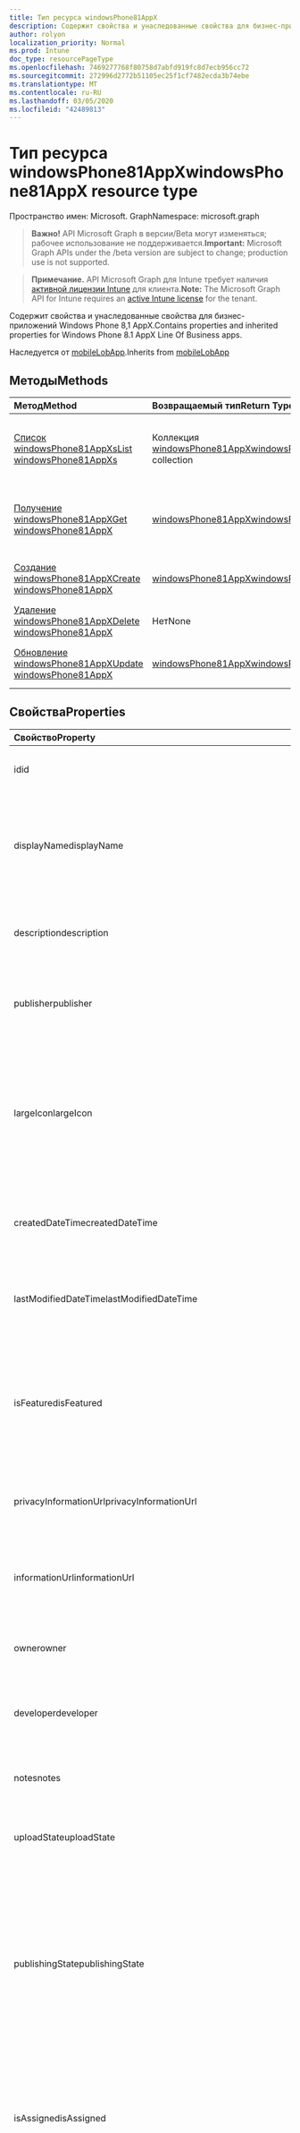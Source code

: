 ```yaml
---
title: Тип ресурса windowsPhone81AppX
description: Содержит свойства и унаследованные свойства для бизнес-приложений Windows Phone 8,1 AppX.
author: rolyon
localization_priority: Normal
ms.prod: Intune
doc_type: resourcePageType
ms.openlocfilehash: 7469277768f80758d7abfd919fc8d7ecb956cc72
ms.sourcegitcommit: 272996d2772b51105ec25f1cf7482ecda3b74ebe
ms.translationtype: MT
ms.contentlocale: ru-RU
ms.lasthandoff: 03/05/2020
ms.locfileid: "42489813"
---
```

# <a name="windowsphone81appx-resource-type"></a><span data-ttu-id="f8c0f-103">Тип ресурса windowsPhone81AppX</span><span class="sxs-lookup"><span data-stu-id="f8c0f-103">windowsPhone81AppX resource type</span></span>

<span data-ttu-id="f8c0f-104">Пространство имен: Microsoft. Graph</span><span class="sxs-lookup"><span data-stu-id="f8c0f-104">Namespace: microsoft.graph</span></span>

> <span data-ttu-id="f8c0f-105">**Важно!** API Microsoft Graph в версии/Beta могут изменяться; рабочее использование не поддерживается.</span><span class="sxs-lookup"><span data-stu-id="f8c0f-105">**Important:** Microsoft Graph APIs under the /beta version are subject to change; production use is not supported.</span></span>

> <span data-ttu-id="f8c0f-106">**Примечание.** API Microsoft Graph для Intune требует наличия [активной лицензии Intune](https://go.microsoft.com/fwlink/?linkid=839381) для клиента.</span><span class="sxs-lookup"><span data-stu-id="f8c0f-106">**Note:** The Microsoft Graph API for Intune requires an [active Intune license](https://go.microsoft.com/fwlink/?linkid=839381) for the tenant.</span></span>

<span data-ttu-id="f8c0f-107">Содержит свойства и унаследованные свойства для бизнес-приложений Windows Phone 8,1 AppX.</span><span class="sxs-lookup"><span data-stu-id="f8c0f-107">Contains properties and inherited properties for Windows Phone 8.1 AppX Line Of Business apps.</span></span>


<span data-ttu-id="f8c0f-108">Наследуется от [mobileLobApp](../resources/intune-apps-mobilelobapp.md).</span><span class="sxs-lookup"><span data-stu-id="f8c0f-108">Inherits from [mobileLobApp](../resources/intune-apps-mobilelobapp.md)</span></span>

## <a name="methods"></a><span data-ttu-id="f8c0f-109">Методы</span><span class="sxs-lookup"><span data-stu-id="f8c0f-109">Methods</span></span>
|<span data-ttu-id="f8c0f-110">Метод</span><span class="sxs-lookup"><span data-stu-id="f8c0f-110">Method</span></span>|<span data-ttu-id="f8c0f-111">Возвращаемый тип</span><span class="sxs-lookup"><span data-stu-id="f8c0f-111">Return Type</span></span>|<span data-ttu-id="f8c0f-112">Описание</span><span class="sxs-lookup"><span data-stu-id="f8c0f-112">Description</span></span>|
|:---|:---|:---|
|[<span data-ttu-id="f8c0f-113">Список windowsPhone81AppXs</span><span class="sxs-lookup"><span data-stu-id="f8c0f-113">List windowsPhone81AppXs</span></span>](../api/intune-apps-windowsphone81appx-list.md)|<span data-ttu-id="f8c0f-114">Коллекция [windowsPhone81AppX](../resources/intune-apps-windowsphone81appx.md)</span><span class="sxs-lookup"><span data-stu-id="f8c0f-114">[windowsPhone81AppX](../resources/intune-apps-windowsphone81appx.md) collection</span></span>|<span data-ttu-id="f8c0f-115">Список свойств и связей объектов [windowsPhone81AppX](../resources/intune-apps-windowsphone81appx.md) .</span><span class="sxs-lookup"><span data-stu-id="f8c0f-115">List properties and relationships of the [windowsPhone81AppX](../resources/intune-apps-windowsphone81appx.md) objects.</span></span>|
|[<span data-ttu-id="f8c0f-116">Получение windowsPhone81AppX</span><span class="sxs-lookup"><span data-stu-id="f8c0f-116">Get windowsPhone81AppX</span></span>](../api/intune-apps-windowsphone81appx-get.md)|[<span data-ttu-id="f8c0f-117">windowsPhone81AppX</span><span class="sxs-lookup"><span data-stu-id="f8c0f-117">windowsPhone81AppX</span></span>](../resources/intune-apps-windowsphone81appx.md)|<span data-ttu-id="f8c0f-118">Чтение свойств и связей объекта [windowsPhone81AppX](../resources/intune-apps-windowsphone81appx.md) .</span><span class="sxs-lookup"><span data-stu-id="f8c0f-118">Read properties and relationships of the [windowsPhone81AppX](../resources/intune-apps-windowsphone81appx.md) object.</span></span>|
|[<span data-ttu-id="f8c0f-119">Создание windowsPhone81AppX</span><span class="sxs-lookup"><span data-stu-id="f8c0f-119">Create windowsPhone81AppX</span></span>](../api/intune-apps-windowsphone81appx-create.md)|[<span data-ttu-id="f8c0f-120">windowsPhone81AppX</span><span class="sxs-lookup"><span data-stu-id="f8c0f-120">windowsPhone81AppX</span></span>](../resources/intune-apps-windowsphone81appx.md)|<span data-ttu-id="f8c0f-121">Создание нового объекта [windowsPhone81AppX](../resources/intune-apps-windowsphone81appx.md) .</span><span class="sxs-lookup"><span data-stu-id="f8c0f-121">Create a new [windowsPhone81AppX](../resources/intune-apps-windowsphone81appx.md) object.</span></span>|
|[<span data-ttu-id="f8c0f-122">Удаление windowsPhone81AppX</span><span class="sxs-lookup"><span data-stu-id="f8c0f-122">Delete windowsPhone81AppX</span></span>](../api/intune-apps-windowsphone81appx-delete.md)|<span data-ttu-id="f8c0f-123">Нет</span><span class="sxs-lookup"><span data-stu-id="f8c0f-123">None</span></span>|<span data-ttu-id="f8c0f-124">Удаляет объект [windowsPhone81AppX](../resources/intune-apps-windowsphone81appx.md).</span><span class="sxs-lookup"><span data-stu-id="f8c0f-124">Deletes a [windowsPhone81AppX](../resources/intune-apps-windowsphone81appx.md).</span></span>|
|[<span data-ttu-id="f8c0f-125">Обновление windowsPhone81AppX</span><span class="sxs-lookup"><span data-stu-id="f8c0f-125">Update windowsPhone81AppX</span></span>](../api/intune-apps-windowsphone81appx-update.md)|[<span data-ttu-id="f8c0f-126">windowsPhone81AppX</span><span class="sxs-lookup"><span data-stu-id="f8c0f-126">windowsPhone81AppX</span></span>](../resources/intune-apps-windowsphone81appx.md)|<span data-ttu-id="f8c0f-127">Обновление свойств объекта [windowsPhone81AppX](../resources/intune-apps-windowsphone81appx.md) .</span><span class="sxs-lookup"><span data-stu-id="f8c0f-127">Update the properties of a [windowsPhone81AppX](../resources/intune-apps-windowsphone81appx.md) object.</span></span>|

## <a name="properties"></a><span data-ttu-id="f8c0f-128">Свойства</span><span class="sxs-lookup"><span data-stu-id="f8c0f-128">Properties</span></span>
|<span data-ttu-id="f8c0f-129">Свойство</span><span class="sxs-lookup"><span data-stu-id="f8c0f-129">Property</span></span>|<span data-ttu-id="f8c0f-130">Тип</span><span class="sxs-lookup"><span data-stu-id="f8c0f-130">Type</span></span>|<span data-ttu-id="f8c0f-131">Описание</span><span class="sxs-lookup"><span data-stu-id="f8c0f-131">Description</span></span>|
|:---|:---|:---|
|<span data-ttu-id="f8c0f-132">id</span><span class="sxs-lookup"><span data-stu-id="f8c0f-132">id</span></span>|<span data-ttu-id="f8c0f-133">Строка</span><span class="sxs-lookup"><span data-stu-id="f8c0f-133">String</span></span>|<span data-ttu-id="f8c0f-134">Ключ объекта.</span><span class="sxs-lookup"><span data-stu-id="f8c0f-134">Key of the entity.</span></span> <span data-ttu-id="f8c0f-135">Наследуется от [mobileApp](../resources/intune-shared-mobileapp.md).</span><span class="sxs-lookup"><span data-stu-id="f8c0f-135">Inherited from [mobileApp](../resources/intune-shared-mobileapp.md)</span></span>|
|<span data-ttu-id="f8c0f-136">displayName</span><span class="sxs-lookup"><span data-stu-id="f8c0f-136">displayName</span></span>|<span data-ttu-id="f8c0f-137">Строка</span><span class="sxs-lookup"><span data-stu-id="f8c0f-137">String</span></span>|<span data-ttu-id="f8c0f-138">Название приложения, которое предоставил или импортировал администратор.</span><span class="sxs-lookup"><span data-stu-id="f8c0f-138">The admin provided or imported title of the app.</span></span> <span data-ttu-id="f8c0f-139">Наследуется от [mobileApp](../resources/intune-shared-mobileapp.md).</span><span class="sxs-lookup"><span data-stu-id="f8c0f-139">Inherited from [mobileApp](../resources/intune-shared-mobileapp.md)</span></span>|
|<span data-ttu-id="f8c0f-140">description</span><span class="sxs-lookup"><span data-stu-id="f8c0f-140">description</span></span>|<span data-ttu-id="f8c0f-141">Строка</span><span class="sxs-lookup"><span data-stu-id="f8c0f-141">String</span></span>|<span data-ttu-id="f8c0f-142">Описание приложения.</span><span class="sxs-lookup"><span data-stu-id="f8c0f-142">The description of the app.</span></span> <span data-ttu-id="f8c0f-143">Наследуется от [mobileApp](../resources/intune-shared-mobileapp.md).</span><span class="sxs-lookup"><span data-stu-id="f8c0f-143">Inherited from [mobileApp](../resources/intune-shared-mobileapp.md)</span></span>|
|<span data-ttu-id="f8c0f-144">publisher</span><span class="sxs-lookup"><span data-stu-id="f8c0f-144">publisher</span></span>|<span data-ttu-id="f8c0f-145">String</span><span class="sxs-lookup"><span data-stu-id="f8c0f-145">String</span></span>|<span data-ttu-id="f8c0f-146">Издатель приложения.</span><span class="sxs-lookup"><span data-stu-id="f8c0f-146">The publisher of the app.</span></span> <span data-ttu-id="f8c0f-147">Наследуется от [mobileApp](../resources/intune-shared-mobileapp.md).</span><span class="sxs-lookup"><span data-stu-id="f8c0f-147">Inherited from [mobileApp](../resources/intune-shared-mobileapp.md)</span></span>|
|<span data-ttu-id="f8c0f-148">largeIcon</span><span class="sxs-lookup"><span data-stu-id="f8c0f-148">largeIcon</span></span>|[<span data-ttu-id="f8c0f-149">mimeContent</span><span class="sxs-lookup"><span data-stu-id="f8c0f-149">mimeContent</span></span>](../resources/intune-shared-mimecontent.md)|<span data-ttu-id="f8c0f-150">Представляет большой значок, который отображается в сведениях о приложении, используется для отправки значка.</span><span class="sxs-lookup"><span data-stu-id="f8c0f-150">The large icon, to be displayed in the app details and used for upload of the icon.</span></span> <span data-ttu-id="f8c0f-151">Наследуется от [mobileApp](../resources/intune-shared-mobileapp.md).</span><span class="sxs-lookup"><span data-stu-id="f8c0f-151">Inherited from [mobileApp](../resources/intune-shared-mobileapp.md)</span></span>|
|<span data-ttu-id="f8c0f-152">createdDateTime</span><span class="sxs-lookup"><span data-stu-id="f8c0f-152">createdDateTime</span></span>|<span data-ttu-id="f8c0f-153">DateTimeOffset</span><span class="sxs-lookup"><span data-stu-id="f8c0f-153">DateTimeOffset</span></span>|<span data-ttu-id="f8c0f-154">Дата и время создания приложения.</span><span class="sxs-lookup"><span data-stu-id="f8c0f-154">The date and time the app was created.</span></span> <span data-ttu-id="f8c0f-155">Наследуется от [mobileApp](../resources/intune-shared-mobileapp.md).</span><span class="sxs-lookup"><span data-stu-id="f8c0f-155">Inherited from [mobileApp](../resources/intune-shared-mobileapp.md)</span></span>|
|<span data-ttu-id="f8c0f-156">lastModifiedDateTime</span><span class="sxs-lookup"><span data-stu-id="f8c0f-156">lastModifiedDateTime</span></span>|<span data-ttu-id="f8c0f-157">DateTimeOffset</span><span class="sxs-lookup"><span data-stu-id="f8c0f-157">DateTimeOffset</span></span>|<span data-ttu-id="f8c0f-158">Дата и время последнего изменения приложения.</span><span class="sxs-lookup"><span data-stu-id="f8c0f-158">The date and time the app was last modified.</span></span> <span data-ttu-id="f8c0f-159">Наследуется от [mobileApp](../resources/intune-shared-mobileapp.md).</span><span class="sxs-lookup"><span data-stu-id="f8c0f-159">Inherited from [mobileApp](../resources/intune-shared-mobileapp.md)</span></span>|
|<span data-ttu-id="f8c0f-160">isFeatured</span><span class="sxs-lookup"><span data-stu-id="f8c0f-160">isFeatured</span></span>|<span data-ttu-id="f8c0f-161">Boolean</span><span class="sxs-lookup"><span data-stu-id="f8c0f-161">Boolean</span></span>|<span data-ttu-id="f8c0f-162">Значение, которое показывает, отмечено ли приложение как подобранное администратором. Наследуется от объекта [mobileApp](../resources/intune-shared-mobileapp.md).</span><span class="sxs-lookup"><span data-stu-id="f8c0f-162">The value indicating whether the app is marked as featured by the admin. Inherited from [mobileApp](../resources/intune-shared-mobileapp.md)</span></span>|
|<span data-ttu-id="f8c0f-163">privacyInformationUrl</span><span class="sxs-lookup"><span data-stu-id="f8c0f-163">privacyInformationUrl</span></span>|<span data-ttu-id="f8c0f-164">String</span><span class="sxs-lookup"><span data-stu-id="f8c0f-164">String</span></span>|<span data-ttu-id="f8c0f-165">URL-адрес заявления о конфиденциальности.</span><span class="sxs-lookup"><span data-stu-id="f8c0f-165">The privacy statement Url.</span></span> <span data-ttu-id="f8c0f-166">Наследуется от [mobileApp](../resources/intune-shared-mobileapp.md).</span><span class="sxs-lookup"><span data-stu-id="f8c0f-166">Inherited from [mobileApp](../resources/intune-shared-mobileapp.md)</span></span>|
|<span data-ttu-id="f8c0f-167">informationUrl</span><span class="sxs-lookup"><span data-stu-id="f8c0f-167">informationUrl</span></span>|<span data-ttu-id="f8c0f-168">String</span><span class="sxs-lookup"><span data-stu-id="f8c0f-168">String</span></span>|<span data-ttu-id="f8c0f-169">URL-адрес страницы с дополнительными сведениями.</span><span class="sxs-lookup"><span data-stu-id="f8c0f-169">The more information Url.</span></span> <span data-ttu-id="f8c0f-170">Наследуется от [mobileApp](../resources/intune-shared-mobileapp.md).</span><span class="sxs-lookup"><span data-stu-id="f8c0f-170">Inherited from [mobileApp](../resources/intune-shared-mobileapp.md)</span></span>|
|<span data-ttu-id="f8c0f-171">owner</span><span class="sxs-lookup"><span data-stu-id="f8c0f-171">owner</span></span>|<span data-ttu-id="f8c0f-172">String</span><span class="sxs-lookup"><span data-stu-id="f8c0f-172">String</span></span>|<span data-ttu-id="f8c0f-173">Владелец приложения.</span><span class="sxs-lookup"><span data-stu-id="f8c0f-173">The owner of the app.</span></span> <span data-ttu-id="f8c0f-174">Наследуется от [mobileApp](../resources/intune-shared-mobileapp.md).</span><span class="sxs-lookup"><span data-stu-id="f8c0f-174">Inherited from [mobileApp](../resources/intune-shared-mobileapp.md)</span></span>|
|<span data-ttu-id="f8c0f-175">developer</span><span class="sxs-lookup"><span data-stu-id="f8c0f-175">developer</span></span>|<span data-ttu-id="f8c0f-176">String</span><span class="sxs-lookup"><span data-stu-id="f8c0f-176">String</span></span>|<span data-ttu-id="f8c0f-177">Разработчик приложения.</span><span class="sxs-lookup"><span data-stu-id="f8c0f-177">The developer of the app.</span></span> <span data-ttu-id="f8c0f-178">Наследуется от [mobileApp](../resources/intune-shared-mobileapp.md).</span><span class="sxs-lookup"><span data-stu-id="f8c0f-178">Inherited from [mobileApp](../resources/intune-shared-mobileapp.md)</span></span>|
|<span data-ttu-id="f8c0f-179">notes</span><span class="sxs-lookup"><span data-stu-id="f8c0f-179">notes</span></span>|<span data-ttu-id="f8c0f-180">String</span><span class="sxs-lookup"><span data-stu-id="f8c0f-180">String</span></span>|<span data-ttu-id="f8c0f-181">Заметки для приложения.</span><span class="sxs-lookup"><span data-stu-id="f8c0f-181">Notes for the app.</span></span> <span data-ttu-id="f8c0f-182">Наследуется от [mobileApp](../resources/intune-shared-mobileapp.md).</span><span class="sxs-lookup"><span data-stu-id="f8c0f-182">Inherited from [mobileApp](../resources/intune-shared-mobileapp.md)</span></span>|
|<span data-ttu-id="f8c0f-183">uploadState</span><span class="sxs-lookup"><span data-stu-id="f8c0f-183">uploadState</span></span>|<span data-ttu-id="f8c0f-184">Int32</span><span class="sxs-lookup"><span data-stu-id="f8c0f-184">Int32</span></span>|<span data-ttu-id="f8c0f-185">Состояние отправки.</span><span class="sxs-lookup"><span data-stu-id="f8c0f-185">The upload state.</span></span> <span data-ttu-id="f8c0f-186">Наследуется от [mobileApp](../resources/intune-shared-mobileapp.md).</span><span class="sxs-lookup"><span data-stu-id="f8c0f-186">Inherited from [mobileApp](../resources/intune-shared-mobileapp.md)</span></span>|
|<span data-ttu-id="f8c0f-187">publishingState</span><span class="sxs-lookup"><span data-stu-id="f8c0f-187">publishingState</span></span>|[<span data-ttu-id="f8c0f-188">мобилеапппублишингстате</span><span class="sxs-lookup"><span data-stu-id="f8c0f-188">mobileAppPublishingState</span></span>](../resources/intune-apps-mobileapppublishingstate.md)|<span data-ttu-id="f8c0f-189">Состояние публикации для приложения.</span><span class="sxs-lookup"><span data-stu-id="f8c0f-189">The publishing state for the app.</span></span> <span data-ttu-id="f8c0f-190">Приложение невозможно назначить, если оно не опубликовано.</span><span class="sxs-lookup"><span data-stu-id="f8c0f-190">The app cannot be assigned unless the app is published.</span></span> <span data-ttu-id="f8c0f-191">Наследуется от [mobileApp](../resources/intune-shared-mobileapp.md).</span><span class="sxs-lookup"><span data-stu-id="f8c0f-191">Inherited from [mobileApp](../resources/intune-shared-mobileapp.md).</span></span> <span data-ttu-id="f8c0f-192">Возможные значения: `notPublished`, `processing`, `published`.</span><span class="sxs-lookup"><span data-stu-id="f8c0f-192">Possible values are: `notPublished`, `processing`, `published`.</span></span>|
|<span data-ttu-id="f8c0f-193">isAssigned</span><span class="sxs-lookup"><span data-stu-id="f8c0f-193">isAssigned</span></span>|<span data-ttu-id="f8c0f-194">Boolean</span><span class="sxs-lookup"><span data-stu-id="f8c0f-194">Boolean</span></span>|<span data-ttu-id="f8c0f-195">Значение, указывающее, назначено ли приложение по крайней мере одной группе.</span><span class="sxs-lookup"><span data-stu-id="f8c0f-195">The value indicating whether the app is assigned to at least one group.</span></span> <span data-ttu-id="f8c0f-196">Наследуется от [mobileApp](../resources/intune-shared-mobileapp.md).</span><span class="sxs-lookup"><span data-stu-id="f8c0f-196">Inherited from [mobileApp](../resources/intune-shared-mobileapp.md)</span></span>|
|<span data-ttu-id="f8c0f-197">roleScopeTagIds</span><span class="sxs-lookup"><span data-stu-id="f8c0f-197">roleScopeTagIds</span></span>|<span data-ttu-id="f8c0f-198">Коллекция String</span><span class="sxs-lookup"><span data-stu-id="f8c0f-198">String collection</span></span>|<span data-ttu-id="f8c0f-199">Список идентификаторов тегов области для этого мобильного приложения.</span><span class="sxs-lookup"><span data-stu-id="f8c0f-199">List of scope tag ids for this mobile app.</span></span> <span data-ttu-id="f8c0f-200">Наследуется от [mobileApp](../resources/intune-shared-mobileapp.md).</span><span class="sxs-lookup"><span data-stu-id="f8c0f-200">Inherited from [mobileApp](../resources/intune-shared-mobileapp.md)</span></span>|
|<span data-ttu-id="f8c0f-201">депендентаппкаунт</span><span class="sxs-lookup"><span data-stu-id="f8c0f-201">dependentAppCount</span></span>|<span data-ttu-id="f8c0f-202">Int32</span><span class="sxs-lookup"><span data-stu-id="f8c0f-202">Int32</span></span>|<span data-ttu-id="f8c0f-203">Общее количество зависимостей для дочернего приложения.</span><span class="sxs-lookup"><span data-stu-id="f8c0f-203">The total number of dependencies the child app has.</span></span> <span data-ttu-id="f8c0f-204">Наследуется от [mobileApp](../resources/intune-shared-mobileapp.md).</span><span class="sxs-lookup"><span data-stu-id="f8c0f-204">Inherited from [mobileApp](../resources/intune-shared-mobileapp.md)</span></span>|
|<span data-ttu-id="f8c0f-205">committedContentVersion</span><span class="sxs-lookup"><span data-stu-id="f8c0f-205">committedContentVersion</span></span>|<span data-ttu-id="f8c0f-206">String</span><span class="sxs-lookup"><span data-stu-id="f8c0f-206">String</span></span>|<span data-ttu-id="f8c0f-207">Внутренняя версия подтвержденного содержимого.</span><span class="sxs-lookup"><span data-stu-id="f8c0f-207">The internal committed content version.</span></span> <span data-ttu-id="f8c0f-208">Наследуется от [mobileLobApp](../resources/intune-apps-mobilelobapp.md).</span><span class="sxs-lookup"><span data-stu-id="f8c0f-208">Inherited from [mobileLobApp](../resources/intune-apps-mobilelobapp.md)</span></span>|
|<span data-ttu-id="f8c0f-209">fileName</span><span class="sxs-lookup"><span data-stu-id="f8c0f-209">fileName</span></span>|<span data-ttu-id="f8c0f-210">String</span><span class="sxs-lookup"><span data-stu-id="f8c0f-210">String</span></span>|<span data-ttu-id="f8c0f-211">Имя основного файла бизнес-приложения.</span><span class="sxs-lookup"><span data-stu-id="f8c0f-211">The name of the main Lob application file.</span></span> <span data-ttu-id="f8c0f-212">Наследуется от [mobileLobApp](../resources/intune-apps-mobilelobapp.md).</span><span class="sxs-lookup"><span data-stu-id="f8c0f-212">Inherited from [mobileLobApp](../resources/intune-apps-mobilelobapp.md)</span></span>|
|<span data-ttu-id="f8c0f-213">size</span><span class="sxs-lookup"><span data-stu-id="f8c0f-213">size</span></span>|<span data-ttu-id="f8c0f-214">Int64</span><span class="sxs-lookup"><span data-stu-id="f8c0f-214">Int64</span></span>|<span data-ttu-id="f8c0f-215">Общий размер, включая все отправленные файлы.</span><span class="sxs-lookup"><span data-stu-id="f8c0f-215">The total size, including all uploaded files.</span></span> <span data-ttu-id="f8c0f-216">Наследуется от [mobileLobApp](../resources/intune-apps-mobilelobapp.md).</span><span class="sxs-lookup"><span data-stu-id="f8c0f-216">Inherited from [mobileLobApp](../resources/intune-apps-mobilelobapp.md)</span></span>|
|<span data-ttu-id="f8c0f-217">applicableArchitectures</span><span class="sxs-lookup"><span data-stu-id="f8c0f-217">applicableArchitectures</span></span>|[<span data-ttu-id="f8c0f-218">windowsArchitecture</span><span class="sxs-lookup"><span data-stu-id="f8c0f-218">windowsArchitecture</span></span>](../resources/intune-apps-windowsarchitecture.md)|<span data-ttu-id="f8c0f-219">Архитектура Windows, которая поддерживается этим приложением.</span><span class="sxs-lookup"><span data-stu-id="f8c0f-219">The Windows architecture(s) for which this app can run on.</span></span> <span data-ttu-id="f8c0f-220">Возможные значения: `none`, `x86`, `x64`, `arm`, `neutral`, `arm64`.</span><span class="sxs-lookup"><span data-stu-id="f8c0f-220">Possible values are: `none`, `x86`, `x64`, `arm`, `neutral`, `arm64`.</span></span>|
|<span data-ttu-id="f8c0f-221">identityName</span><span class="sxs-lookup"><span data-stu-id="f8c0f-221">identityName</span></span>|<span data-ttu-id="f8c0f-222">String</span><span class="sxs-lookup"><span data-stu-id="f8c0f-222">String</span></span>|<span data-ttu-id="f8c0f-223">Имя удостоверения.</span><span class="sxs-lookup"><span data-stu-id="f8c0f-223">The Identity Name.</span></span>|
|<span data-ttu-id="f8c0f-224">identityPublisherHash</span><span class="sxs-lookup"><span data-stu-id="f8c0f-224">identityPublisherHash</span></span>|<span data-ttu-id="f8c0f-225">String</span><span class="sxs-lookup"><span data-stu-id="f8c0f-225">String</span></span>|<span data-ttu-id="f8c0f-226">Хэш издателей удостоверений.</span><span class="sxs-lookup"><span data-stu-id="f8c0f-226">The Identity Publisher Hash.</span></span>|
|<span data-ttu-id="f8c0f-227">identityResourceIdentifier</span><span class="sxs-lookup"><span data-stu-id="f8c0f-227">identityResourceIdentifier</span></span>|<span data-ttu-id="f8c0f-228">String</span><span class="sxs-lookup"><span data-stu-id="f8c0f-228">String</span></span>|<span data-ttu-id="f8c0f-229">Идентификатор ресурса Identity.</span><span class="sxs-lookup"><span data-stu-id="f8c0f-229">The Identity Resource Identifier.</span></span>|
|<span data-ttu-id="f8c0f-230">minimumSupportedOperatingSystem</span><span class="sxs-lookup"><span data-stu-id="f8c0f-230">minimumSupportedOperatingSystem</span></span>|[<span data-ttu-id="f8c0f-231">windowsMinimumOperatingSystem</span><span class="sxs-lookup"><span data-stu-id="f8c0f-231">windowsMinimumOperatingSystem</span></span>](../resources/intune-apps-windowsminimumoperatingsystem.md)|<span data-ttu-id="f8c0f-232">Значение, которое представляет минимальную применимую версию операционной системы.</span><span class="sxs-lookup"><span data-stu-id="f8c0f-232">The value for the minimum applicable operating system.</span></span>|
|<span data-ttu-id="f8c0f-233">фонепродуктидентифиер</span><span class="sxs-lookup"><span data-stu-id="f8c0f-233">phoneProductIdentifier</span></span>|<span data-ttu-id="f8c0f-234">String</span><span class="sxs-lookup"><span data-stu-id="f8c0f-234">String</span></span>|<span data-ttu-id="f8c0f-235">Идентификатор телефонного продукта.</span><span class="sxs-lookup"><span data-stu-id="f8c0f-235">The Phone Product Identifier.</span></span>|
|<span data-ttu-id="f8c0f-236">фонепублишерид</span><span class="sxs-lookup"><span data-stu-id="f8c0f-236">phonePublisherId</span></span>|<span data-ttu-id="f8c0f-237">String</span><span class="sxs-lookup"><span data-stu-id="f8c0f-237">String</span></span>|<span data-ttu-id="f8c0f-238">Идентификатор издателя телефона.</span><span class="sxs-lookup"><span data-stu-id="f8c0f-238">The Phone Publisher Id.</span></span>|
|<span data-ttu-id="f8c0f-239">identityVersion</span><span class="sxs-lookup"><span data-stu-id="f8c0f-239">identityVersion</span></span>|<span data-ttu-id="f8c0f-240">String</span><span class="sxs-lookup"><span data-stu-id="f8c0f-240">String</span></span>|<span data-ttu-id="f8c0f-241">Версия удостоверения.</span><span class="sxs-lookup"><span data-stu-id="f8c0f-241">The identity version.</span></span>|

## <a name="relationships"></a><span data-ttu-id="f8c0f-242">Связи</span><span class="sxs-lookup"><span data-stu-id="f8c0f-242">Relationships</span></span>
|<span data-ttu-id="f8c0f-243">Связь</span><span class="sxs-lookup"><span data-stu-id="f8c0f-243">Relationship</span></span>|<span data-ttu-id="f8c0f-244">Тип</span><span class="sxs-lookup"><span data-stu-id="f8c0f-244">Type</span></span>|<span data-ttu-id="f8c0f-245">Описание</span><span class="sxs-lookup"><span data-stu-id="f8c0f-245">Description</span></span>|
|:---|:---|:---|
|<span data-ttu-id="f8c0f-246">categories</span><span class="sxs-lookup"><span data-stu-id="f8c0f-246">categories</span></span>|<span data-ttu-id="f8c0f-247">Коллекция [mobileAppCategory](../resources/intune-apps-mobileappcategory.md)</span><span class="sxs-lookup"><span data-stu-id="f8c0f-247">[mobileAppCategory](../resources/intune-apps-mobileappcategory.md) collection</span></span>|<span data-ttu-id="f8c0f-248">Список категорий для этого приложения.</span><span class="sxs-lookup"><span data-stu-id="f8c0f-248">The list of categories for this app.</span></span> <span data-ttu-id="f8c0f-249">Наследуется от [mobileApp](../resources/intune-shared-mobileapp.md).</span><span class="sxs-lookup"><span data-stu-id="f8c0f-249">Inherited from [mobileApp](../resources/intune-shared-mobileapp.md)</span></span>|
|<span data-ttu-id="f8c0f-250">assignments</span><span class="sxs-lookup"><span data-stu-id="f8c0f-250">assignments</span></span>|<span data-ttu-id="f8c0f-251">Коллекция [mobileAppAssignment](../resources/intune-apps-mobileappassignment.md)</span><span class="sxs-lookup"><span data-stu-id="f8c0f-251">[mobileAppAssignment](../resources/intune-apps-mobileappassignment.md) collection</span></span>|<span data-ttu-id="f8c0f-252">Список назначений группы для этого мобильного приложения.</span><span class="sxs-lookup"><span data-stu-id="f8c0f-252">The list of group assignments for this mobile app.</span></span> <span data-ttu-id="f8c0f-253">Наследуется от [mobileApp](../resources/intune-shared-mobileapp.md).</span><span class="sxs-lookup"><span data-stu-id="f8c0f-253">Inherited from [mobileApp](../resources/intune-shared-mobileapp.md)</span></span>|
|<span data-ttu-id="f8c0f-254">installSummary</span><span class="sxs-lookup"><span data-stu-id="f8c0f-254">installSummary</span></span>|<span data-ttu-id="f8c0f-255">[mobileAppInstallSummary](../resources/intune-apps-mobileappinstallsummary.md);</span><span class="sxs-lookup"><span data-stu-id="f8c0f-255">[mobileAppInstallSummary](../resources/intune-apps-mobileappinstallsummary.md)</span></span>|<span data-ttu-id="f8c0f-256">Общие сведения по установке мобильного приложения.</span><span class="sxs-lookup"><span data-stu-id="f8c0f-256">Mobile App Install Summary.</span></span> <span data-ttu-id="f8c0f-257">Наследуется от [mobileApp](../resources/intune-shared-mobileapp.md).</span><span class="sxs-lookup"><span data-stu-id="f8c0f-257">Inherited from [mobileApp](../resources/intune-shared-mobileapp.md)</span></span>|
|<span data-ttu-id="f8c0f-258">deviceStatuses</span><span class="sxs-lookup"><span data-stu-id="f8c0f-258">deviceStatuses</span></span>|<span data-ttu-id="f8c0f-259">Коллекция [mobileAppInstallStatus](../resources/intune-apps-mobileappinstallstatus.md)</span><span class="sxs-lookup"><span data-stu-id="f8c0f-259">[mobileAppInstallStatus](../resources/intune-apps-mobileappinstallstatus.md) collection</span></span>|<span data-ttu-id="f8c0f-260">Список состояний установки для этого мобильного приложения.</span><span class="sxs-lookup"><span data-stu-id="f8c0f-260">The list of installation states for this mobile app.</span></span> <span data-ttu-id="f8c0f-261">Наследуется от [mobileApp](../resources/intune-shared-mobileapp.md).</span><span class="sxs-lookup"><span data-stu-id="f8c0f-261">Inherited from [mobileApp](../resources/intune-shared-mobileapp.md)</span></span>|
|<span data-ttu-id="f8c0f-262">userStatuses</span><span class="sxs-lookup"><span data-stu-id="f8c0f-262">userStatuses</span></span>|<span data-ttu-id="f8c0f-263">Коллекция [усераппинсталлстатус](../resources/intune-apps-userappinstallstatus.md)</span><span class="sxs-lookup"><span data-stu-id="f8c0f-263">[userAppInstallStatus](../resources/intune-apps-userappinstallstatus.md) collection</span></span>|<span data-ttu-id="f8c0f-264">Список состояний установки для этого мобильного приложения.</span><span class="sxs-lookup"><span data-stu-id="f8c0f-264">The list of installation states for this mobile app.</span></span> <span data-ttu-id="f8c0f-265">Наследуется от [mobileApp](../resources/intune-shared-mobileapp.md).</span><span class="sxs-lookup"><span data-stu-id="f8c0f-265">Inherited from [mobileApp](../resources/intune-shared-mobileapp.md)</span></span>|
|<span data-ttu-id="f8c0f-266">Таблица</span><span class="sxs-lookup"><span data-stu-id="f8c0f-266">relationships</span></span>|<span data-ttu-id="f8c0f-267">Коллекция [мобилеаппрелатионшип](../resources/intune-apps-mobileapprelationship.md)</span><span class="sxs-lookup"><span data-stu-id="f8c0f-267">[mobileAppRelationship](../resources/intune-apps-mobileapprelationship.md) collection</span></span>|<span data-ttu-id="f8c0f-268">Список отношений для этого мобильного приложения.</span><span class="sxs-lookup"><span data-stu-id="f8c0f-268">List of relationships for this mobile app.</span></span> <span data-ttu-id="f8c0f-269">Наследуется от [mobileApp](../resources/intune-shared-mobileapp.md).</span><span class="sxs-lookup"><span data-stu-id="f8c0f-269">Inherited from [mobileApp](../resources/intune-shared-mobileapp.md)</span></span>|
|<span data-ttu-id="f8c0f-270">contentVersions</span><span class="sxs-lookup"><span data-stu-id="f8c0f-270">contentVersions</span></span>|<span data-ttu-id="f8c0f-271">Коллекция [mobileAppContent](../resources/intune-apps-mobileappcontent.md)</span><span class="sxs-lookup"><span data-stu-id="f8c0f-271">[mobileAppContent](../resources/intune-apps-mobileappcontent.md) collection</span></span>|<span data-ttu-id="f8c0f-272">Список версий содержимого для этого приложения.</span><span class="sxs-lookup"><span data-stu-id="f8c0f-272">The list of content versions for this app.</span></span> <span data-ttu-id="f8c0f-273">Наследуется от [mobileLobApp](../resources/intune-apps-mobilelobapp.md).</span><span class="sxs-lookup"><span data-stu-id="f8c0f-273">Inherited from [mobileLobApp](../resources/intune-apps-mobilelobapp.md)</span></span>|

## <a name="json-representation"></a><span data-ttu-id="f8c0f-274">Представление JSON</span><span class="sxs-lookup"><span data-stu-id="f8c0f-274">JSON Representation</span></span>
<span data-ttu-id="f8c0f-275">Ниже представлено описание ресурса в формате JSON.</span><span class="sxs-lookup"><span data-stu-id="f8c0f-275">Here is a JSON representation of the resource.</span></span>
<!-- {
  "blockType": "resource",
  "keyProperty": "id",
  "@odata.type": "microsoft.graph.windowsPhone81AppX"
}
-->
``` json
{
  "@odata.type": "#microsoft.graph.windowsPhone81AppX",
  "id": "String (identifier)",
  "displayName": "String",
  "description": "String",
  "publisher": "String",
  "largeIcon": {
    "@odata.type": "microsoft.graph.mimeContent",
    "type": "String",
    "value": "binary"
  },
  "createdDateTime": "String (timestamp)",
  "lastModifiedDateTime": "String (timestamp)",
  "isFeatured": true,
  "privacyInformationUrl": "String",
  "informationUrl": "String",
  "owner": "String",
  "developer": "String",
  "notes": "String",
  "uploadState": 1024,
  "publishingState": "String",
  "isAssigned": true,
  "roleScopeTagIds": [
    "String"
  ],
  "dependentAppCount": 1024,
  "committedContentVersion": "String",
  "fileName": "String",
  "size": 1024,
  "applicableArchitectures": "String",
  "identityName": "String",
  "identityPublisherHash": "String",
  "identityResourceIdentifier": "String",
  "minimumSupportedOperatingSystem": {
    "@odata.type": "microsoft.graph.windowsMinimumOperatingSystem",
    "v8_0": true,
    "v8_1": true,
    "v10_0": true,
    "v10_1607": true,
    "v10_1703": true,
    "v10_1709": true,
    "v10_1803": true,
    "v10_1809": true,
    "v10_1903": true
  },
  "phoneProductIdentifier": "String",
  "phonePublisherId": "String",
  "identityVersion": "String"
}
```



